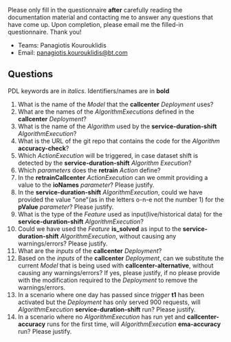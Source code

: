 Please only fill in the questionnaire **after** carefully reading the documentation material and contacting me to answer any questions that have come up. Upon completion, please email me the filled-in questionnaire. Thank you!

- Teams: Panagiotis Kourouklidis
- Email: [panagiotis.kourouklidis@bt.com](mailto:panagiotis.kourouklidis@bt.com)

## Questions

PDL keywords are in _italics_. Identifiers/names are in **bold**

1. What is the name of the _Model_ that the **callcenter** _Deployment_ uses?
1. What are the names of the _AlgorithmExecutions_ defined in the **callcenter** _Deployment_?
1. What is the name of the _Algorithm_ used by the **service-duration-shift** _AlgorithmExecution_?
1. What is the URL of the git repo that contains the code for the _Algorithm_ **accuracy-check**?
1. Which _ActionExecution_ will be triggered, in case dataset shift is detected by the **service-duration-shift** _Algorithm Execution_?
1. Which _parameters_ does the **retrain** _Action_ define?
1. In the **retrainCallcenter** _ActionExecution_ can we ommit providing a value to the **ioNames** _parameter_? Please justify.
1. In the **service-duration-shift** _AlgorithmExecution_, could we have provided the value "one"(as in the letters o-n-e not the number 1) for the **pValue** _parameter_? Please justify.
1. What is the type of the _Feature_ used as input(live/historical data) for the **service-duration-shift** _AlgorithmExecution_?
1. Could we have used the _Feature_ **is_solved** as input to the **service-duration-shift** _AlgorithmExecution_, without causing any warnings/errors? Please justify.
1. What are the _inputs_ of the **callcenter** _Deployment_?
1. Based on the _inputs_ of the **callcenter** _Deployment_, can we substitute the current _Model_ that is being used with **callcenter-alternative**, without causing any warnings/errors? If yes, please justify, if no please provide with the modification required to the _Deployment_ to remove the warnings/errors.
1. In a scenario where one day has passed since _trigger_ **t1** has been activated but the _Deployment_ has only served 900 requests, will _AlgorithmExecution_ **service-duration-shift** run? Please justify.
1. In a scenario where no _AlgorithmExecution_ has run yet and **callcenter-accuracy** runs for the first time, will _AlgorithmExecution_ **ema-accuracy** run? Please justify.